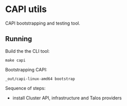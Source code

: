 # CAPI utils

CAPI bootstrapping and testing tool.

## Running

Build the the CLI tool:

    make capi

Bootstrapping CAPI:

    _out/capi-linux-amd64 bootstrap

Sequence of steps:

* install Cluster API, infrastructure and Talos providers
